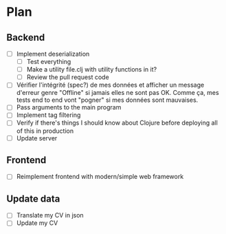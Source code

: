 # Plan

## Backend

- [ ] Implement deserialization
    - [ ] Test everything
    - [ ] Make a utility file.clj with utility functions in it?
    - [ ] Review the pull request code
- [ ] Vérifier l'intégrité (spec?) de mes données et afficher un message d'erreur genre "Offline" si jamais elles ne sont pas OK.
    Comme ça, mes tests end to end vont "pogner" si mes données sont mauvaises.
- [ ] Pass arguments to the main program
- [ ] Implement tag filtering
- [ ] Verify if there's things I should know about Clojure before deploying all of this in production
- [ ] Update server

## Frontend

- [ ] Reimplement frontend with modern/simple web framework

## Update data

- [ ] Translate my CV in json
- [ ] Update my CV
